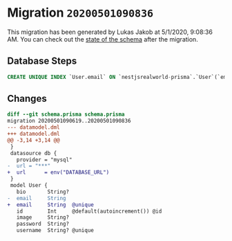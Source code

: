 # Migration `20200501090836`

This migration has been generated by Lukas Jakob at 5/1/2020, 9:08:36 AM.
You can check out the [state of the schema](./schema.prisma) after the migration.

## Database Steps

```sql
CREATE UNIQUE INDEX `User.email` ON `nestjsrealworld-prisma`.`User`(`email`)
```

## Changes

```diff
diff --git schema.prisma schema.prisma
migration 20200501090619..20200501090836
--- datamodel.dml
+++ datamodel.dml
@@ -3,14 +3,14 @@
 }
 datasource db {
   provider = "mysql"
-  url = "***"
+  url      = env("DATABASE_URL")
 }
 model User {
   bio       String?
-  email     String  
+  email     String  @unique
   id        Int     @default(autoincrement()) @id
   image     String?
   password  String?
   username  String? @unique
```


